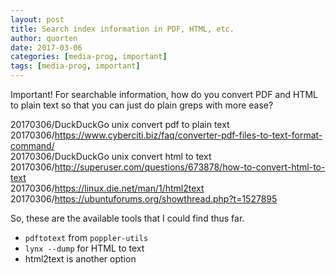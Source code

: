 ```yaml
---
layout: post
title: Search index information in PDF, HTML, etc.
author: quorten
date: 2017-03-06
categories: [media-prog, important]
tags: [media-prog, important]
---
```


Important!  For searchable information, how do you convert PDF and
HTML to plain text so that you can just do plain greps with more ease?

20170306/DuckDuckGo unix convert pdf to plain text  
20170306/https://www.cyberciti.biz/faq/converter-pdf-files-to-text-format-command/  
20170306/DuckDuckGo unix convert html to text  
20170306/http://superuser.com/questions/673878/how-to-convert-html-to-text  
20170306/https://linux.die.net/man/1/html2text  
20170306/https://ubuntuforums.org/showthread.php?t=1527895

So, these are the available tools that I could find thus far.

* `pdftotext` from `poppler-utils`
* `lynx --dump` for HTML to text
* html2text is another option
